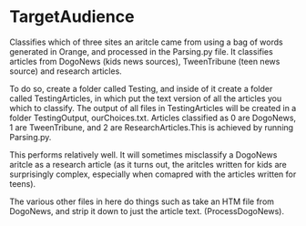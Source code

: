 # TargetAudience

Classifies which of three sites an aritcle came from using a bag of words generated in Orange, and processed in the Parsing.py file. It classifies articles from DogoNews (kids news sources), TweenTribune (teen news source) and research articles. 

To do so, create a folder called Testing, and inside of it create a folder called TestingArticles, in which put the text version of all the articles you which to classify. The output of all files in TestingArticles will be created in a folder TestingOutput, ourChoices.txt. Articles classified as 0 are DogoNews, 1 are TweenTribune, and 2 are ResearchArticles.This is achieved by running Parsing.py.

This performs relatively well. It will sometimes misclassify a DogoNews aritcle as a research article (as it turns out, the aritcles written for kids are surprisingly complex, especially when comapred with the articles written for teens).

The various other files in here do things such as take an HTM file from DogoNews, and strip it down to just the article text. (ProcessDogoNews). 
